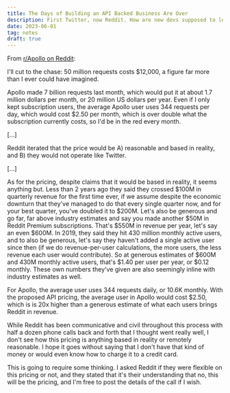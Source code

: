 ```yaml
---
title: The Days of Building an API Backed Business Are Over
description: First Twitter, now Reddit. How are new devs supposed to learn?
date: 2023-06-01
tag: notes
draft: true
---
```



From [r/Apollo on Reddit](https://www.reddit.com/r/apolloapp/comments/13ws4w3/had_a_call_with_reddit_to_discuss_pricing_bad/):

I'll cut to the chase: 50 million requests costs $12,000, a figure far more than I ever could have imagined.

Apollo made 7 billion requests last month, which would put it at about 1.7 million dollars per month, or 20 million US dollars per year. Even if I only kept subscription users, the average Apollo user uses 344 requests per day, which would cost $2.50 per month, which is over double what the subscription currently costs, so I'd be in the red every month.

[...]

Reddit iterated that the price would be A) reasonable and based in reality, and B) they would not operate like Twitter.

[...]

As for the pricing, despite claims that it would be based in reality, it seems anything but. Less than 2 years ago they said they crossed $100M in quarterly revenue for the first time ever, if we assume despite the economic downturn that they've managed to do that every single quarter now, and for your best quarter, you've doubled it to $200M. Let's also be generous and go far, far above industry estimates and say you made another $50M in Reddit Premium subscriptions. That's $550M in revenue per year, let's say an even $600M. In 2019, they said they hit 430 million monthly active users, and to also be generous, let's say they haven't added a single active user since then (if we do revenue-per-user calculations, the more users, the less revenue each user would contribute). So at generous estimates of $600M and 430M monthly active users, that's $1.40 per user per year, or $0.12 monthly. These own numbers they've given are also seemingly inline with industry estimates as well.

For Apollo, the average user uses 344 requests daily, or 10.6K monthly. With the proposed API pricing, the average user in Apollo would cost $2.50, which is is 20x higher than a generous estimate of what each users brings Reddit in revenue.

While Reddit has been communicative and civil throughout this process with half a dozen phone calls back and forth that I thought went really well, I don't see how this pricing is anything based in reality or remotely reasonable. I hope it goes without saying that I don't have that kind of money or would even know how to charge it to a credit card.

This is going to require some thinking. I asked Reddit if they were flexible on this pricing or not, and they stated that it's their understanding that no, this will be the pricing, and I'm free to post the details of the call if I wish.